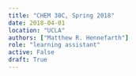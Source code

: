 ```yaml
---
title: "CHEM 30C, Spring 2018"
date: 2018-04-01
location: "UCLA"
authors: ["Matthew R. Hennefarth"]
role: "learning assistant"
active: False
draft: True
---
```


